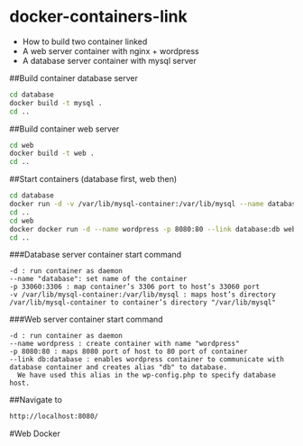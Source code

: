 # docker-containers-link
* How to build two container linked
 * A web server container with nginx + wordpress
 * A database server container with mysql server

##Build container database server
```bash
cd database
docker build -t mysql .
cd ..
```
##Build container web server
```bash
cd web
docker build -t web .
cd ..
```
##Start containers (database first, web then)
```bash
cd database
docker run -d -v /var/lib/mysql-container:/var/lib/mysql --name database -p 33060:3306 mysql
cd ..
cd web
docker docker run -d --name wordpress -p 8080:80 --link database:db web
cd ..
```

###Database server container start command
```
-d : run container as daemon
--name "database": set name of the container
-p 33060:3306 : map container’s 3306 port to host’s 33060 port
-v /var/lib/mysql-container:/var/lib/mysql : maps host’s directory /var/lib/mysql-container to container’s directory "/var/lib/mysql"

```
###Web server container start command
```
-d : run container as daemon
--name wordpress : create container with name "wordpress"
-p 8080:80 : maps 8080 port of host to 80 port of container
--link db:database : enables wordpress container to communicate with database container and creates alias "db" to database. 
  We have used this alias in the wp-config.php to specify database host.
```

##Navigate to
```bash
http://localhost:8080/
```

#Web Docker
